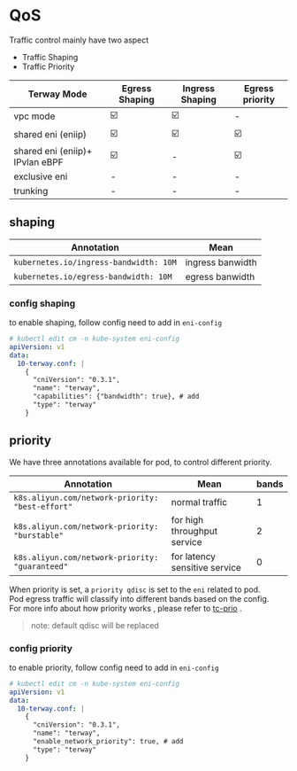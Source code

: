 # QoS

Traffic control mainly have two aspect

- Traffic Shaping
- Traffic Priority

| Terway Mode                     | Egress Shaping | Ingress Shaping | Egress priority |
|---------------------------------| -------------- | -------------- | --------------- |
| vpc mode                        | ☑️             | ☑️             | -               |
| shared eni (eniip)              | ☑️             | ☑️             | ☑️              |
| shared eni (eniip)+ IPvlan eBPF | ☑️             | -              | ☑️              |
| exclusive eni                   | -              | -              | -               |
| trunking                        | -              | -              | -               |

## shaping

| Annotation                            | Mean             |
|---------------------------------------| ---------------- |
| `kubernetes.io/ingress-bandwidth: 10M` | ingress banwidth |
| `kubernetes.io/egress-bandwidth: 10M`  | egress banwidth  |

### config shaping

to enable shaping, follow config need to add in `eni-config`

```yaml
# kubectl edit cm -n kube-system eni-config
apiVersion: v1
data:
  10-terway.conf: |
    {
      "cniVersion": "0.3.1",
      "name": "terway",
      "capabilities": {"bandwidth": true}, # add 
      "type": "terway"
    }
```

## priority

We have three annotations available for pod, to control different priority.

| Annotation                                       | Mean                          | bands |
| ------------------------------------------------ |-------------------------------| ----- |
| `k8s.aliyun.com/network-priority: "best-effort"` | normal traffic                | 1     |
| `k8s.aliyun.com/network-priority: "burstable"`   | for high throughput service   | 2     |
| `k8s.aliyun.com/network-priority: "guaranteed"`  | for latency sensitive service | 0     |

When priority is set, a `priority qdisc` is set to the `eni` related to pod.  
Pod egress traffic will classify into different bands based on the config.  
For more info about how priority works , please refer to [tc-prio](https://man7.org/linux/man-pages/man8/tc-prio.8.html)
.

> note: default qdisc will be replaced

### config priority

to enable priority, follow config need to add in `eni-config`

```yaml
# kubectl edit cm -n kube-system eni-config
apiVersion: v1
data:
  10-terway.conf: |
    {
      "cniVersion": "0.3.1",
      "name": "terway",
      "enable_network_priority": true, # add
      "type": "terway"
    }
```
